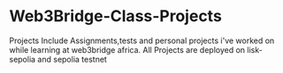 # Web3Bridge-Class-Projects
Projects Include Assignments,tests and personal projects i've worked on while learning at web3bridge africa.
All Projects are deployed on lisk-sepolia and sepolia testnet
